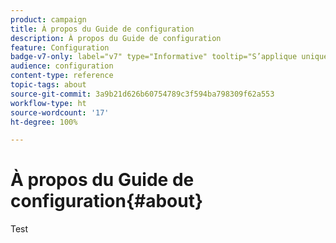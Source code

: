 ```yaml
---
product: campaign
title: À propos du Guide de configuration
description: À propos du Guide de configuration
feature: Configuration
badge-v7-only: label="v7" type="Informative" tooltip="S’applique uniquement à Campaign Classic v7"
audience: configuration
content-type: reference
topic-tags: about
source-git-commit: 3a9b21d626b60754789c3f594ba798309f62a553
workflow-type: ht
source-wordcount: '17'
ht-degree: 100%

---
```



# À propos du Guide de configuration{#about}



Test


